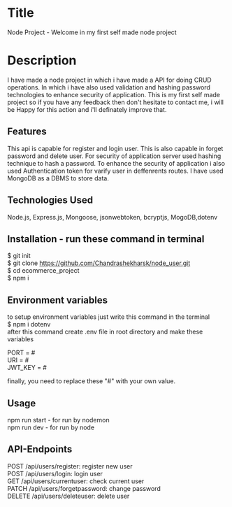 # Title
Node Project - Welcome in my first self made node project 

# Description
I have made a node project in which i have made a API for doing CRUD operations. In which i have also used validation and hashing password technologies to enhance security of application. This is my first self made project so if you have any feedback then don't hesitate to contact me, i will be Happy for this action and i'll definately  improve that.

## Features 
This api is capable for register and login user. This is also capable in forget password and delete user. For security of application  server used hashing technique to hash a password. To enhance the security of application i also used Authentication token for varify user in deffenrents routes. I have used MongoDB as a DBMS to store data.

## Technologies Used 
Node.js, Express.js, Mongoose, jsonwebtoken, bcryptjs, MogoDB,dotenv

## Installation - run these command in terminal
$ git init  
$ git clone https://github.com/Chandrashekharsk/node_user.git  
$ cd ecommerce_project  
$ npm i  

## Environment variables
to setup environment variables just write this command in the terminal  
$ npm i dotenv  
after this command create .env file in root directory and make these variables  

PORT = #   
URI = #  
JWT_KEY = #  

finally, you need to replace these "#" with your own value.

## Usage
npm run start - for run by nodemon  
npm run dev - for run by node  


## API-Endpoints  
POST /api/users/register:  register new user  
POST /api/users/login:  login user  
GET /api/users/currentuser:  check current user  
PATCH /api/users/forgetpassword:   change password  
DELETE /api/users/deleteuser:  delete user  


